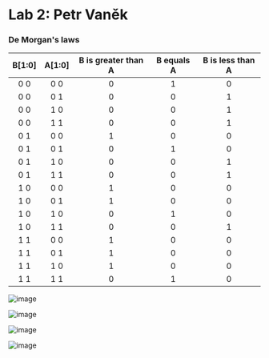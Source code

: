 # Lab 2: Petr Vaněk
### De Morgan's laws
| **B[1:0]** | **A[1:0]** |**B is greater than A** | **B equals A** | **B is less than A** | 
| :-: | :-: | :-: | :-: | :-: |
|0 0|	0 0|	0|	1 |	0|
|0 0|	0 1|	0	 |0|	1|
|0 0	|1 0	|0	|0	|1|
|0 0|	1 1|	0|	0|	1|
|0 1	|0 0	|1	|0	|0|
|0 1	|0 1|	0|	1|	0|
|0 1	|1 0	|0	|0	|1|
|0 1	|1 1|	0|	0|	1|
|1 0	|0 0	|1	|0	|0|
|1 0|	0 1|	1	|0	|0|
|1 0	|1 0	|0	|1|	0|
|1 0|	1 1|	0	|0|	1|
|1 1	|0 0	|1	|0	|0|
|1 1	|0 1|	1|	0|	0|
|1 1	|1 0	|1	|0	|0|
|1 1	|1 1|	0|	1|	0|

![image](https://user-images.githubusercontent.com/99393183/154686692-5d8b1d85-f5a6-4aa4-b155-e22b1617b52c.png)


![image](https://user-images.githubusercontent.com/99393183/154686721-1fdd5636-b26b-4f4f-8039-c845a3a7d2f6.png)


![image](https://user-images.githubusercontent.com/99393183/154686883-1bf9e1e8-fc5e-4cbe-958c-31ecdc4e5252.png)


![image](https://user-images.githubusercontent.com/99393183/154687417-069ad487-5fd3-4a30-ada9-153478f56923.png)
